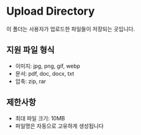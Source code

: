 # Upload Directory

이 폴더는 사용자가 업로드한 파일들이 저장되는 곳입니다.

## 지원 파일 형식
- 이미지: jpg, png, gif, webp
- 문서: pdf, doc, docx, txt
- 압축: zip, rar

## 제한사항
- 최대 파일 크기: 10MB
- 파일명은 자동으로 고유하게 생성됩니다
